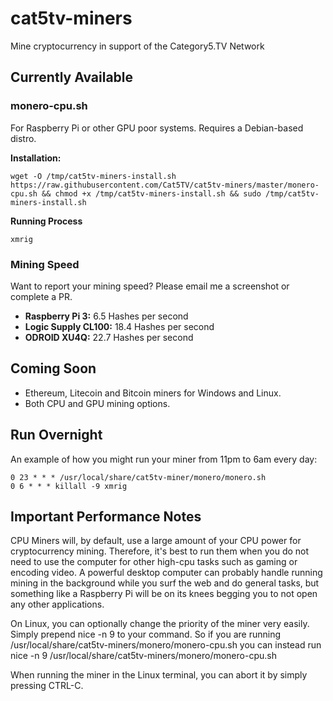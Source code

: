 # cat5tv-miners
Mine cryptocurrency in support of the Category5.TV Network

## Currently Available

### monero-cpu.sh

For Raspberry Pi or other GPU poor systems. Requires a Debian-based distro.

**Installation:**

```
wget -O /tmp/cat5tv-miners-install.sh https://raw.githubusercontent.com/Cat5TV/cat5tv-miners/master/monero-cpu.sh && chmod +x /tmp/cat5tv-miners-install.sh && sudo /tmp/cat5tv-miners-install.sh
```

**Running Process**

```xmrig```


### Mining Speed

Want to report your mining speed? Please email me a screenshot or complete a PR.

- **Raspberry Pi 3:** 6.5 Hashes per second
- **Logic Supply CL100:** 18.4 Hashes per second
- **ODROID XU4Q:** 22.7 Hashes per second

## Coming Soon

- Ethereum, Litecoin and Bitcoin miners for Windows and Linux.
- Both CPU and GPU mining options.

## Run Overnight

An example of how you might run your miner from 11pm to 6am every day:

```
0 23 * * * /usr/local/share/cat5tv-miner/monero/monero.sh
0 6 * * * killall -9 xmrig
```

## Important Performance Notes

CPU Miners will, by default, use a large amount of your CPU power for cryptocurrency mining. Therefore, it's best to run them when you do not need to use the computer for other high-cpu tasks such as gaming or encoding video. A powerful desktop computer can probably handle running mining in the background while you surf the web and do general tasks, but something like a Raspberry Pi will be on its knees begging you to not open any other applications.

On Linux, you can optionally change the priority of the miner very easily. Simply prepend nice -n 9 to your command. So if you are running /usr/local/share/cat5tv-miners/monero/monero-cpu.sh you can instead run nice -n 9 /usr/local/share/cat5tv-miners/monero/monero-cpu.sh

When running the miner in the Linux terminal, you can abort it by simply pressing CTRL-C.
